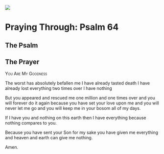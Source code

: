 <img class="intro-right" src="/images/art-paris-psalter.jpg">

# Praying Through: Psalm 64

## The Psalm

## The Prayer

<div style="font-variant: small-caps;">
You Are My Goodness
</div>


The worst
  has absolutely befallen me
  I have already tasted death
  I have already lost everything
  two times over
  I have nothing

But you appeared
  and rescued me
  one million and one times over
  and you will forever do it again
  because you have set your love upon me
  and you will never let me go
  and you will keep me in your bosom
  all of my days.

If I have you
  and nothing on this earth
  then I have everything
  because nothing compares to you.

Because you have sent your Son
  for my sake
  you have given me everything
  and heaven and earth
  can give me nothing.

Amen.
